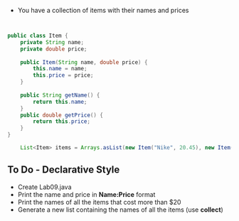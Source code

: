 * You have a collection of items with their names and prices

```java


public class Item {
	private String name;
	private double price;
	
	public Item(String name, double price) {
		this.name = name;
		this.price = price;
	}
	
	public String getName() {
		return this.name;
	}
	public double getPrice() {
		return this.price;
	}
}
```

```java
	List<Item> items = Arrays.asList(new Item("Nike", 20.45), new Item("Adidas", 31.45), new Item("Reebok", 29.25), new Item("Puma", 25.15), new Item("Fila", 15.15));
```


## To Do - Declarative Style

* Create Lab09.java
* Print the name and price in **Name:Price** format
* Print the names of all the items that cost more than $20
* Generate a new list containing the names of all the items (use **collect**)
